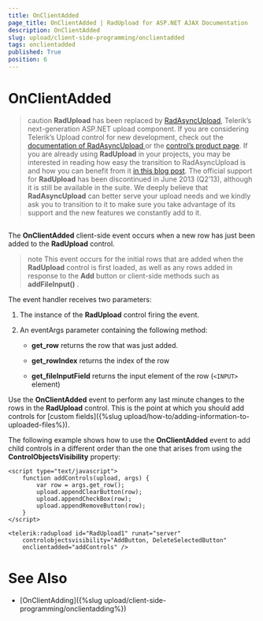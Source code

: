 ```yaml
---
title: OnClientAdded
page_title: OnClientAdded | RadUpload for ASP.NET AJAX Documentation
description: OnClientAdded
slug: upload/client-side-programming/onclientadded
tags: onclientadded
published: True
position: 6
---
```


# OnClientAdded



>caution  **RadUpload** has been replaced by [RadAsyncUpload](http://demos.telerik.com/aspnet-ajax/asyncupload/examples/overview/defaultcs.aspx), Telerik’s next-generation ASP.NET upload component. If you are considering Telerik’s Upload control for new development, check out the [documentation of RadAsyncUpload ](http://www.telerik.com/help/aspnet-ajax/asyncupload-overview.html) or the [control’s product page](http://www.telerik.com/products/aspnet-ajax/asyncupload.aspx). If you are already using **RadUpload** in your projects, you may be interested in reading how easy the transition to RadAsyncUpload is and how you can benefit from it [in this blog post](http://blogs.telerik.com/blogs/12-12-05/the-case-of-telerik-s-new-old-asp.net-ajax-upload-control-radasyncupload). The official support for **RadUpload** has been discontinued in June 2013 (Q2’13), although it is still be available in the suite. We deeply believe that **RadAsyncUpload** can better serve your upload needs and we kindly ask you to transition to it to make sure you take advantage of its support and the new features we constantly add to it.
>


## 

The **OnClientAdded** client-side event occurs when a new row has just been added to the **RadUpload** control.

>note This event occurs for the initial rows that are added when the **RadUpload** control is first loaded, as well as any rows added in response to the **Add** button or client-side methods such as **addFileInput()** .
>


The event handler receives two parameters:

1. The instance of the **RadUpload** control firing the event.

1. An eventArgs parameter containing the following method:

	* **get_row** returns the row that was just added.

	* **get_rowIndex** returns the index of the row

	* **get_fileInputField** returns the input element of the row (`<INPUT>` element)

Use the **OnClientAdded** event to perform any last minute changes to the rows in the **RadUpload** control. This is the point at which you should add controls for [custom fields]({%slug upload/how-to/adding-information-to-uploaded-files%}).

The following example shows how to use the **OnClientAdded** event to add child controls in a different order than the one that arises from using the **ControlObjectsVisibility** property:

````ASPNET
<script type="text/javascript">
    function addControls(upload, args) {
        var row = args.get_row();
        upload.appendClearButton(row);
        upload.appendCheckBox(row);
        upload.appendRemoveButton(row);
    }
</script>

<telerik:radupload id="RadUpload1" runat="server" 
    controlobjectsvisibility="AddButton, DeleteSelectedButton"
    onclientadded="addControls" />
````



# See Also

 * [OnClientAdding]({%slug upload/client-side-programming/onclientadding%})
